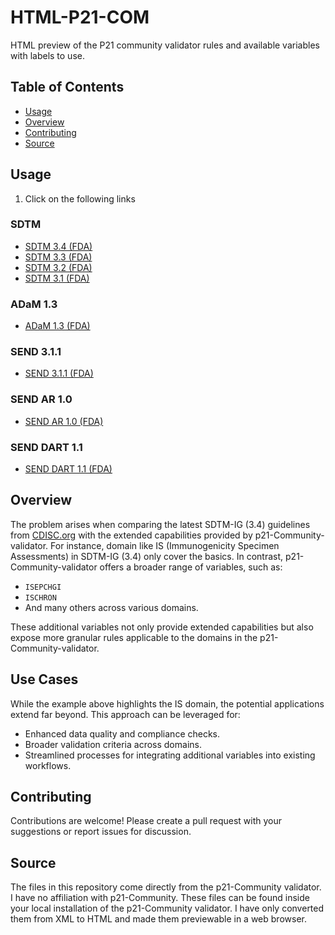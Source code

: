 # HTML-P21-COM
HTML preview of the P21 community validator rules and available variables with labels to use.
## Table of Contents
- [Usage](#usage)
- [Overview](#overview)
- [Contributing](#contributing)
- [Source](#source)
## Usage
1. Click on the following links
### SDTM
- [SDTM 3.4 (FDA)](https://htmlpreview.github.io/?https://github.com/lapsmith99/P21-Com-IG-html/blob/main/SDTM-IG%203.4%20(FDA).html#IG.DM)
- [SDTM 3.3 (FDA)](https://htmlpreview.github.io/?https://github.com/lapsmith99/P21-Com-IG-html/blob/main/SDTM-IG%203.3%20(FDA).html)
- [SDTM 3.2 (FDA)](https://htmlpreview.github.io/?https://github.com/lapsmith99/P21-Com-IG-html/blob/main/SDTM-IG%203.2%20(FDA).html)
- [SDTM 3.1 (FDA)](https://htmlpreview.github.io/?https://github.com/lapsmith99/P21-Com-IG-html/blob/main/SEND-IG%203.1%20(FDA).html)
### ADaM 1.3 
- [ADaM 1.3 (FDA)](https://htmlpreview.github.io/?https://github.com/lapsmith99/P21-Com-IG-html/blob/main/ADaM-IG%201.3%20(FDA).html)
### SEND 3.1.1 
- [SEND 3.1.1 (FDA)](https://htmlpreview.github.io/?https://github.com/lapsmith99/P21-Com-IG-html/blob/main/SEND-IG%203.1.1%20(FDA).html)
### SEND AR 1.0 
- [SEND AR 1.0 (FDA)](https://htmlpreview.github.io/?https://github.com/lapsmith99/P21-Com-IG-html/blob/main/SEND-IG-AR%201.0%20(FDA).html)
### SEND DART 1.1 
- [SEND DART 1.1 (FDA)](https://htmlpreview.github.io/?https://github.com/lapsmith99/P21-Com-IG-html/blob/main/SEND-IG-DART%201.1%20(FDA).html)
## Overview
The problem arises when comparing the latest SDTM-IG (3.4) guidelines from [CDISC.org](https://cdisc.org) with the extended capabilities provided by p21-Community-validator. For instance, domain like IS (Immunogenicity Specimen Assessments) in SDTM-IG (3.4) only cover the basics. In contrast, p21-Community-validator offers a broader range of variables, such as:

- `ISEPCHGI`
- `ISCHRON`
- And many others across various domains.

These additional variables not only provide extended capabilities but also expose more granular rules applicable to the domains in the p21-Community-validator.

## Use Cases
While the example above highlights the IS domain, the potential applications extend far beyond. This approach can be leveraged for:

- Enhanced data quality and compliance checks.
- Broader validation criteria across domains.
- Streamlined processes for integrating additional variables into existing workflows.
## Contributing
Contributions are welcome! Please create a pull request with your suggestions or report issues for discussion.
## Source
The files in this repository come directly from the p21-Community validator. I have no affiliation with p21-Community. These files can be found inside your local installation of the p21-Community validator. I have only converted them from XML to HTML and made them previewable in a web browser.


